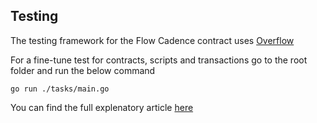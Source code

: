 ## Testing

The testing framework for the Flow Cadence contract uses [Overflow](https://github.com/bjartek/overflow)

For a fine-tune test for contracts, scripts and transactions go to the root folder and run the below command

```
go run ./tasks/main.go
```

You can find the full explenatory article [here](https://medium.com/@noah.naizir/create-a-cadence-owned-account-a11f9bc339b6)
